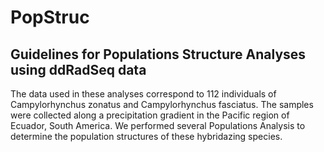 # PopStruc
## Guidelines for Populations Structure Analyses using ddRadSeq data
The data used in these analyses correspond to 112 individuals of Campylorhynchus zonatus and Campylorhynchus fasciatus. 
The samples were collected along a precipitation gradient in the Pacific region of Ecuador, South America.
We performed several Populations Analysis to determine the population structures of these hybridazing species.

